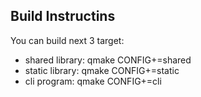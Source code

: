 ## Build Instructins

You can build next 3 target:
*	shared library: qmake CONFIG+=shared
*	static library: qmake CONFIG+=static
*	cli program: qmake CONFIG+=cli